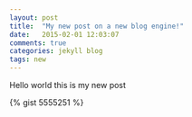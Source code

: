 ```yaml
---
layout: post
title:  "My new post on a new blog engine!"
date:   2015-02-01 12:03:07
comments: true
categories: jekyll blog
tags: new
---
```

Hello world this is my new post

{% gist 5555251 %}